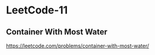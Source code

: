 # LeetCode-11
##  Container With Most Water
https://leetcode.com/problems/container-with-most-water/

